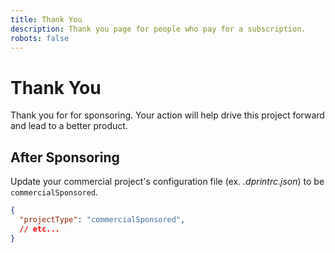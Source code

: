 ```yaml
---
title: Thank You
description: Thank you page for people who pay for a subscription.
robots: false
---
```


# Thank You

Thank you for for sponsoring. Your action will help drive this project forward and lead to a better product.

## After Sponsoring

Update your commercial project's configuration file (ex. _.dprintrc.json_) to be `commercialSponsored`.

<!-- dprint-ignore -->

```json
{
  "projectType": "commercialSponsored",
  // etc...
}
```
